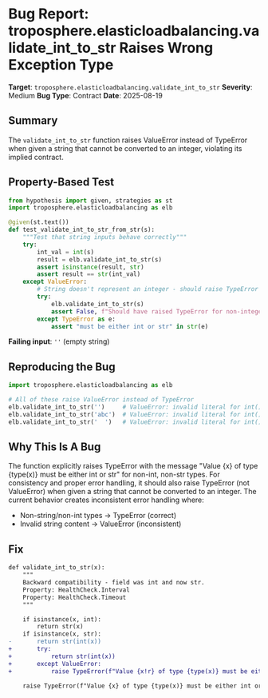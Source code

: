 # Bug Report: troposphere.elasticloadbalancing.validate_int_to_str Raises Wrong Exception Type

**Target**: `troposphere.elasticloadbalancing.validate_int_to_str`
**Severity**: Medium
**Bug Type**: Contract
**Date**: 2025-08-19

## Summary

The `validate_int_to_str` function raises ValueError instead of TypeError when given a string that cannot be converted to an integer, violating its implied contract.

## Property-Based Test

```python
from hypothesis import given, strategies as st
import troposphere.elasticloadbalancing as elb

@given(st.text())
def test_validate_int_to_str_from_str(s):
    """Test that string inputs behave correctly"""
    try:
        int_val = int(s)
        result = elb.validate_int_to_str(s)
        assert isinstance(result, str)
        assert result == str(int_val)
    except ValueError:
        # String doesn't represent an integer - should raise TypeError
        try:
            elb.validate_int_to_str(s)
            assert False, f"Should have raised TypeError for non-integer string: {repr(s)}"
        except TypeError as e:
            assert "must be either int or str" in str(e)
```

**Failing input**: `''` (empty string)

## Reproducing the Bug

```python
import troposphere.elasticloadbalancing as elb

# All of these raise ValueError instead of TypeError
elb.validate_int_to_str('')     # ValueError: invalid literal for int() with base 10: ''
elb.validate_int_to_str('abc')  # ValueError: invalid literal for int() with base 10: 'abc'
elb.validate_int_to_str('  ')   # ValueError: invalid literal for int() with base 10: '  '
```

## Why This Is A Bug

The function explicitly raises TypeError with the message "Value {x} of type {type(x)} must be either int or str" for non-int, non-str types. For consistency and proper error handling, it should also raise TypeError (not ValueError) when given a string that cannot be converted to an integer. The current behavior creates inconsistent error handling where:
- Non-string/non-int types → TypeError (correct)
- Invalid string content → ValueError (inconsistent)

## Fix

```diff
def validate_int_to_str(x):
    """
    Backward compatibility - field was int and now str.
    Property: HealthCheck.Interval
    Property: HealthCheck.Timeout
    """

    if isinstance(x, int):
        return str(x)
    if isinstance(x, str):
-       return str(int(x))
+       try:
+           return str(int(x))
+       except ValueError:
+           raise TypeError(f"Value {x!r} of type {type(x)} must be either int or valid numeric str")

    raise TypeError(f"Value {x} of type {type(x)} must be either int or str")
```
